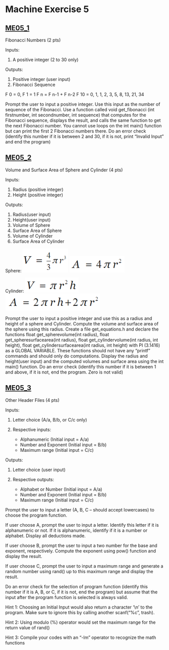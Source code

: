 # Machine Exercise 5

## [ME05_1](me05_1.c)
Fibonacci Numbers (2 pts)

Inputs:

1. A positive integer (2 to 30 only)

Outputs:

1. Positive integer (user input)
2. Fibonacci Sequence

F 0 = 0, F 1 = 1	F n = F n-1 + F n-2	F 10 = 0, 1, 1, 2, 3, 5, 8, 13, 21, 34

Prompt the user to input a positive integer. Use this input as the number of sequence of the Fibonacci. Use a function called void get_fibonacci (int firstnumber, int secondnumber, int sequence) that computes for the Fibonacci sequence, displays the result, and calls the same function to get the next Fibonacci number. You cannot use loops on the int main() function but can print the first 2 Fibonacci numbers there. Do an error check (identify this number if it is between 2 and 30, if it is not, print “Invalid Input” and end the program)

## [ME05_2](me05_2.c)
Volume and Surface Area of Sphere and Cylinder (4 pts)

Inputs:

1. Radius (positive integer)
2. Height (positive integer)

Outputs:

1. Radius(user input)
2. Height(user input)
2. Volume of Sphere
3. Surface Area of Sphere
4. Volume of Cylinder
5. Surface Area of Cylinder

Sphere: 	![sphere volume](img/vsph.png) ![sphere area](img/asph.png)

Cylinder: 	![cylinder volume](img/vcyl.png) ![cylinder area](img/acyl.png)

Prompt the user to input a positive integer and use this as a radius and height of a sphere and Cylinder. Compute the volume and surface area of the sphere using this radius. Create a file get_equations.h and declare the functions float get_spherevolume(int radius), float get_spheresurfacearea(int radius), float get_cylindervolume(int radius, int height), float get_cylindersurfacearea(int radius, int height) with PI (3.1416) as a GLOBAL VARIABLE. These functions should not have any “printf” commands and should only do computations. Display the radius and height(user input) and the computed volumes and surface area using the int main() function. Do an error check (identify this number if it is between 1 and above, if it is not, end the program. Zero is not valid)

## [ME05_3](me05_3.c)
Other Header Files (4 pts)

Inputs:

1. Letter choice (A/a, B/b, or C/c only)
2. Respective inputs:

	+ Alphanumeric (Initial input = A/a)
	+ Number and Exponent (Initial input = B/b)
	+ Maximum range (Initial input = C/c)

Outputs:

1. Letter choice (user input)
2. Respective outputs:

	+ Alphabet or Number (Initial input = A/a)
	+ Number and Exponent (Initial input = B/b)
	+ Maximum range (Initial input = C/c)

Prompt the user to input a letter (A, B, C – should accept lowercases) to choose the program function.

If user choose A, prompt the user to input a letter. Identify this letter if it is alphanumeric or not. If it is alphanumeric, identify if it is a number or alphabet. Display all deductions made.

If user choose B, prompt the user to input a two number for the base and exponent, respectively. Compute the exponent using pow() function and display the result.

If user choose C, prompt the user to input a maximum range and generate a random number using rand() up to this maximum range and display the result.

Do an error check for the selection of program function (identify this number if it is A, B, or C, if it is not, end the program) but assume that the input after the program function is selected is always valid.

Hint 1: Choosing an Initial Input would also return a character ‘\n’ to the program. Make sure to ignore this by calling another scanf(“%c”, trash).

Hint 2: Using modulo (%) operator would set the maximum range for the return value of rand()

Hint 3: Compile your codes with an “-lm” operator to recognize the math functions
